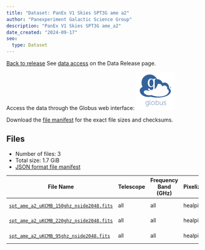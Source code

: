 ```yaml
---
title: "Dataset: PanEx V1 Skies SPT3G ame a2"
author: "Panexperiment Galactic Science Group"
description: "PanEx V1 Skies SPT3G ame_a2"
date_created: "2024-09-17"
seo:
  type: Dataset
---
```


[Back to release](./panexv1-spt.html#datasets)
See [data access](./panexv1-spt.html#data-access) on the Data Release page.

Access the data through the Globus web interface: [![Download via Globus](images/globus-logo.png)](https://app.globus.org/file-manager?origin_id=53b2a147-ae9d-4bbf-9d18-3b46d133d4bb&origin_path=%2Fspt3g%2Fame_a2%2F)

Download the [file manifest](https://g-0a470a.6b7bd8.0ec8.data.globus.org/spt3g/ame_a2/manifest.json) for the exact file sizes and checksums.

## Files

- Number of files: 3
- Total size: 1.7 GiB
- [JSON format file manifest](https://g-0a470a.6b7bd8.0ec8.data.globus.org/spt3g/ame_a2/manifest.json)

|                                                                  File Name                                                                   | Telescope | Frequency Band (GHz) | Pixelization | Nside | Unit  |   Size    |
| -------------------------------------------------------------------------------------------------------------------------------------------- | --------- | -------------------- | ------------ | ----: | ----- | --------- |
| [`spt_ame_a2_uKCMB_150ghz_nside2048.fits`](https://g-0a470a.6b7bd8.0ec8.data.globus.org/spt3g/ame_a2/spt_ame_a2_uKCMB_150ghz_nside2048.fits) | all       | all                  | healpix      |  2048 | uKCMB | 576.0 MiB |
| [`spt_ame_a2_uKCMB_220ghz_nside2048.fits`](https://g-0a470a.6b7bd8.0ec8.data.globus.org/spt3g/ame_a2/spt_ame_a2_uKCMB_220ghz_nside2048.fits) | all       | all                  | healpix      |  2048 | uKCMB | 576.0 MiB |
| [`spt_ame_a2_uKCMB_95ghz_nside2048.fits`](https://g-0a470a.6b7bd8.0ec8.data.globus.org/spt3g/ame_a2/spt_ame_a2_uKCMB_95ghz_nside2048.fits)   | all       | all                  | healpix      |  2048 | uKCMB | 576.0 MiB |
